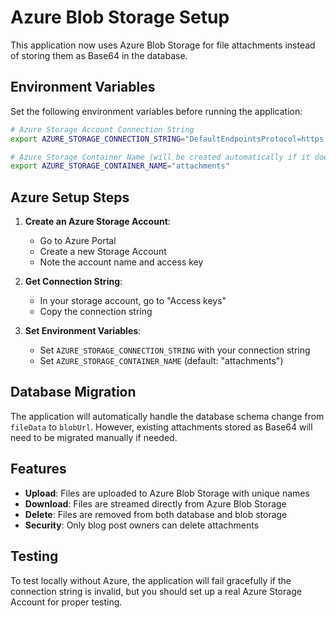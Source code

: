 # Azure Blob Storage Setup

This application now uses Azure Blob Storage for file attachments instead of storing them as Base64 in the database.

## Environment Variables

Set the following environment variables before running the application:

```bash
# Azure Storage Account Connection String
export AZURE_STORAGE_CONNECTION_STRING="DefaultEndpointsProtocol=https;AccountName=YOUR_ACCOUNT_NAME;AccountKey=YOUR_ACCOUNT_KEY;EndpointSuffix=core.windows.net"

# Azure Storage Container Name (will be created automatically if it doesn't exist)
export AZURE_STORAGE_CONTAINER_NAME="attachments"
```

## Azure Setup Steps

1. **Create an Azure Storage Account**:
   - Go to Azure Portal
   - Create a new Storage Account
   - Note the account name and access key

2. **Get Connection String**:
   - In your storage account, go to "Access keys"
   - Copy the connection string

3. **Set Environment Variables**:
   - Set `AZURE_STORAGE_CONNECTION_STRING` with your connection string
   - Set `AZURE_STORAGE_CONTAINER_NAME` (default: "attachments")

## Database Migration

The application will automatically handle the database schema change from `fileData` to `blobUrl`. However, existing attachments stored as Base64 will need to be migrated manually if needed.

## Features

- **Upload**: Files are uploaded to Azure Blob Storage with unique names
- **Download**: Files are streamed directly from Azure Blob Storage
- **Delete**: Files are removed from both database and blob storage
- **Security**: Only blog post owners can delete attachments

## Testing

To test locally without Azure, the application will fail gracefully if the connection string is invalid, but you should set up a real Azure Storage Account for proper testing.